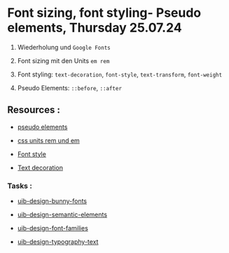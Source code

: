 # Font sizing, font styling- Pseudo elements, Thursday 25.07.24

1. Wiederholung und `Google Fonts`

2. Font sizing mit den Units `em rem`

3. Font styling: `text-decoration`, `font-style`, `text-transform`, `font-weight`

4. Pseudo Elements: `::before`, `::after`

## Resources :

- [pseudo elements](https://developer.mozilla.org/en-US/docs/Web/CSS/Pseudo-elements)

- [css units rem und em](https://www.w3schools.com/cssref/css_units.php)

- [Font style](https://developer.mozilla.org/en-US/docs/Web/CSS/font-style)

- [Text decoration](https://developer.mozilla.org/en-US/docs/Web/CSS/text-decoration)

### Tasks :

- [uib-design-bunny-fonts](https://classroom.github.com/a/qLWibpAI)

- [uib-design-semantic-elements](https://classroom.github.com/a/ZsOqhdlR)

- [uib-design-font-families](https://classroom.github.com/a/_F3f3bLW)

- [uib-design-typography-text](https://classroom.github.com/a/cD4bcV1g)
